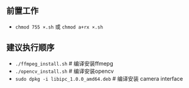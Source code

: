 ## 前置工作
* `chmod 755 ×.sh` 或 `chmod a+rx ×.sh`

## 建议执行顺序
* `./ffmpeg_install.sh` # 编译安装ffmepg
* `./opencv_install.sh` # 编译安装opencv
* `sudo dpkg -i libipc_1.0.0_amd64.deb` # 编译安装 camera interface
